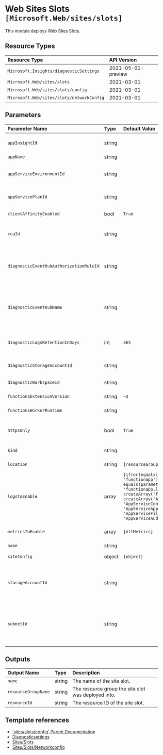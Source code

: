# Web Sites Slots `[Microsoft.Web/sites/slots]`

This module deploys Web Sites Slots.

## Resource Types

| Resource Type | API Version |
| :-- | :-- |
| `Microsoft.Insights/diagnosticSettings` | 2021-05-01-preview |
| `Microsoft.Web/sites/slots` | 2021-03-01 |
| `Microsoft.Web/sites/slots/config` | 2021-03-01 |
| `Microsoft.Web/sites/slots/networkConfig` | 2021-03-01 |

## Parameters

| Parameter Name | Type | Default Value | Possible Values | Description |
| :-- | :-- | :-- | :-- | :-- |
| `appInsightId` | string |  |  | Optional. Resource ID of the app insight to leverage for this resource. |
| `appName` | string |  |  | Required. Name of the site. |
| `appServiceEnvironmentId` | string |  |  | Optional. The resource ID of the app service environment to use for this resource. |
| `appServicePlanId` | string |  |  | Optional. The resource ID of the app service plan to use for the slot |
| `clientAffinityEnabled` | bool | `True` |  | Optional. If client affinity is enabled. |
| `cuaId` | string |  |  | Optional. Customer Usage Attribution ID (GUID). This GUID must be previously registered. |
| `diagnosticEventHubAuthorizationRuleId` | string |  |  | Optional. Resource ID of the diagnostic event hub authorization rule for the Event Hubs namespace in which the event hub should be created or streamed to. |
| `diagnosticEventHubName` | string |  |  | Optional. Name of the diagnostic event hub within the namespace to which logs are streamed. Without this, an event hub is created for each log category. |
| `diagnosticLogsRetentionInDays` | int | `365` |  | Optional. Specifies the number of days that logs will be kept for; a value of 0 will retain data indefinitely. |
| `diagnosticStorageAccountId` | string |  |  | Optional. Resource ID of the diagnostic storage account. |
| `diagnosticWorkspaceId` | string |  |  | Optional. Resource ID of log analytics workspace. |
| `functionsExtensionVersion` | string | `~3` | `[~3, ~4]` | Optional. Version if the function extension. |
| `functionsWorkerRuntime` | string |  | `[dotnet, node, python, java, powershell, ]` | Optional. Runtime of the function worker. |
| `httpsOnly` | bool | `True` |  | Optional. Configures a site to accept only HTTPS requests. Issues redirect for HTTP requests. |
| `kind` | string |  | `[functionapp, functionapp,linux, app]` | Required. Type of site to deploy. |
| `location` | string | `[resourceGroup().location]` |  | Optional. Location for all resources. |
| `logsToEnable` | array | `[if(or(equals(parameters('kind'), 'functionapp'), equals(parameters('kind'), 'functionapp,linux')), createArray('FunctionAppLogs'), createArray('AppServiceHTTPLogs', 'AppServiceConsoleLogs', 'AppServiceAppLogs', 'AppServiceFileAuditLogs', 'AppServiceAuditLogs'))]` | `[AppServiceHTTPLogs, AppServiceConsoleLogs, AppServiceAppLogs, AppServiceFileAuditLogs, AppServiceAuditLogs, FunctionAppLogs]` | Optional. The name of logs that will be streamed. |
| `metricsToEnable` | array | `[AllMetrics]` | `[AllMetrics]` | Optional. The name of metrics that will be streamed. |
| `name` | string |  |  | Required. Name of the slot. |
| `siteConfig` | object | `{object}` |  | Optional. Configuration of the app. |
| `storageAccountId` | string |  |  | Optional. Required if functionapp kind. The resource ID of the storage account to manage triggers and logging function executions. |
| `subnetId` | string |  |  | The Virtual Network subnet resource ID. This is the subnet that this Web App will join. This subnet must have a delegation to Microsoft.Web/serverFarms defined first. |

## Outputs

| Output Name | Type | Description |
| :-- | :-- | :-- |
| `name` | string | The name of the site slot. |
| `resourceGroupName` | string | The resource group the site slot was deployed into. |
| `resourceId` | string | The resource ID of the site slot. |

## Template references

- ['sites/slots/config' Parent Documentation](https://docs.microsoft.com/en-us/azure/templates/Microsoft.Web/sites)
- [Diagnosticsettings](https://docs.microsoft.com/en-us/azure/templates/Microsoft.Insights/2021-05-01-preview/diagnosticSettings)
- [Sites/Slots](https://docs.microsoft.com/en-us/azure/templates/Microsoft.Web/2021-03-01/sites/slots)
- [Sites/Slots/Networkconfig](https://docs.microsoft.com/en-us/azure/templates/Microsoft.Web/2021-03-01/sites/slots/networkConfig)
